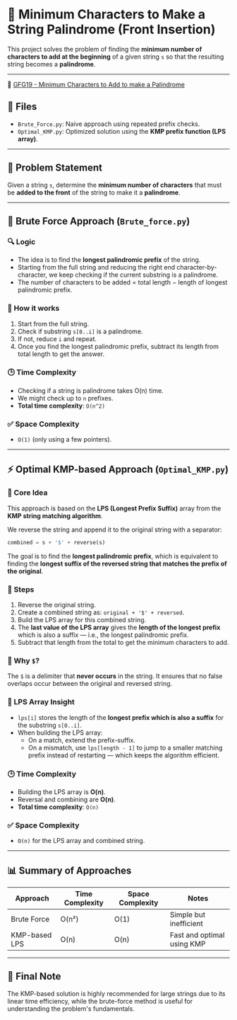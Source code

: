 
# 🧠 Minimum Characters to Make a String Palindrome (Front Insertion)

This project solves the problem of finding the **minimum number of characters to add at the beginning** of a given string `s` so that the resulting string becomes a **palindrome**.

---

🔗 [GFG19 - Minimum Characters to Add to make a Palindrome](https://www.geeksforgeeks.org/batch/gfg-160-problems/track/string-gfg-160/problem/minimum-characters-to-be-added-at-front-to-make-string-palindrome)

## 📂 Files

- `Brute_Force.py`: Naive approach using repeated prefix checks.
- `Optimal_KMP.py`: Optimized solution using the **KMP prefix function (LPS array)**.

---

## 📝 Problem Statement

Given a string `s`, determine the **minimum number of characters** that must be **added to the front** of the string to make it a **palindrome**.

---

## 🔁 Brute Force Approach (`Brute_force.py`)

### 🔍 Logic

- The idea is to find the **longest palindromic prefix** of the string.
- Starting from the full string and reducing the right end character-by-character, we keep checking if the current substring is a palindrome.
- The number of characters to be added = total length − length of longest palindromic prefix.

### 🧠 How it works

1. Start from the full string.
2. Check if substring `s[0..i]` is a palindrome.
3. If not, reduce `i` and repeat.
4. Once you find the longest palindromic prefix, subtract its length from total length to get the answer.

### 🕒 Time Complexity

- Checking if a string is palindrome takes O(n) time.
- We might check up to `n` prefixes.
- **Total time complexity**: `O(n^2)`

### ✅ Space Complexity

- `O(1)` (only using a few pointers).

---

## ⚡ Optimal KMP-based Approach (`Optimal_KMP.py`)

### 🚀 Core Idea

This approach is based on the **LPS (Longest Prefix Suffix)** array from the **KMP string matching algorithm**.

We reverse the string and append it to the original string with a separator:
```python
combined = s + '$' + reverse(s)
```

The goal is to find the **longest palindromic prefix**, which is equivalent to finding the **longest suffix of the reversed string that matches the prefix of the original**.

### 🔁 Steps

1. Reverse the original string.
2. Create a combined string as: `original + '$' + reversed`.
3. Build the LPS array for this combined string.
4. The **last value of the LPS array** gives the **length of the longest prefix** which is also a suffix — i.e., the longest palindromic prefix.
5. Subtract that length from the total to get the minimum characters to add.

### 📘 Why `$`?
The `$` is a delimiter that **never occurs** in the string. It ensures that no false overlaps occur between the original and reversed string.

### 🧠 LPS Array Insight

- `lps[i]` stores the length of the **longest prefix which is also a suffix** for the substring `s[0..i]`.
- When building the LPS array:
  - On a match, extend the prefix-suffix.
  - On a mismatch, use `lps[length - 1]` to jump to a smaller matching prefix instead of restarting — which keeps the algorithm efficient.

### 🕒 Time Complexity

- Building the LPS array is **O(n)**.
- Reversal and combining are **O(n)**.
- **Total time complexity**: `O(n)`

### ✅ Space Complexity

- `O(n)` for the LPS array and combined string.

---

## 📊 Summary of Approaches

| Approach       | Time Complexity | Space Complexity | Notes                         |
|----------------|------------------|-------------------|-------------------------------|
| Brute Force    | O(n²)           | O(1)              | Simple but inefficient        |
| KMP-based LPS  | O(n)            | O(n)              | Fast and optimal using KMP    |

---

## 📌 Final Note

The KMP-based solution is highly recommended for large strings due to its linear time efficiency, while the brute-force method is useful for understanding the problem's fundamentals.

```


